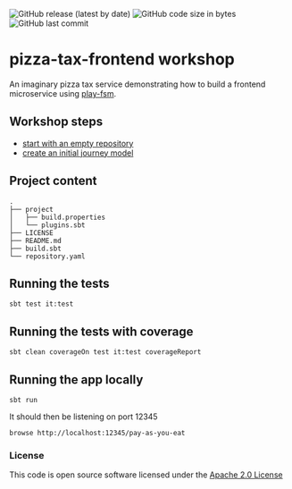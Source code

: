 ![GitHub release (latest by date)](https://img.shields.io/github/v/release/hmrc/pizza-tax-frontend) ![GitHub code size in bytes](https://img.shields.io/github/languages/code-size/hmrc/pizza-tax-frontend) ![GitHub last commit](https://img.shields.io/github/last-commit/hmrc/pizza-tax-frontend)

# pizza-tax-frontend workshop

An imaginary pizza tax service demonstrating how to build a frontend microservice using [play-fsm](https://github.com/hmrc/play-fsm).

## Workshop steps

- [start with an empty repository](https://github.com/hmrc/pizza-tax-frontend-workshop/commit/514e9aff6b1fe7c0cc30eb40731309f4f6adfdc4)
- [create an initial journey model](https://github.com/hmrc/pizza-tax-frontend-workshop/tree/step-01-create-a-journey#readme)

## Project content

    .
    ├── project
    │   ├── build.properties
    │   └── plugins.sbt
    ├── LICENSE
    ├── README.md
    ├── build.sbt
    └── repository.yaml

## Running the tests

    sbt test it:test

## Running the tests with coverage

    sbt clean coverageOn test it:test coverageReport

## Running the app locally

    sbt run

It should then be listening on port 12345

    browse http://localhost:12345/pay-as-you-eat

### License

This code is open source software licensed under the [Apache 2.0 License]("http://www.apache.org/licenses/LICENSE-2.0.html")
